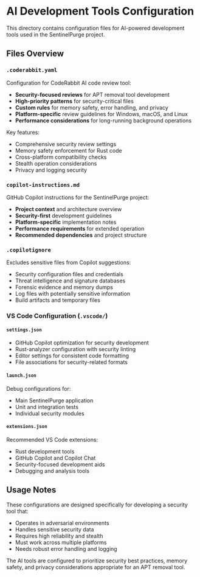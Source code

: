 # AI Development Tools Configuration

This directory contains configuration files for AI-powered development tools used in the SentinelPurge project.

## Files Overview

### `.coderabbit.yaml`
Configuration for CodeRabbit AI code review tool:
- **Security-focused reviews** for APT removal tool development
- **High-priority patterns** for security-critical files
- **Custom rules** for memory safety, error handling, and privacy
- **Platform-specific** review guidelines for Windows, macOS, and Linux
- **Performance considerations** for long-running background operations

Key features:
- Comprehensive security review settings
- Memory safety enforcement for Rust code
- Cross-platform compatibility checks
- Stealth operation considerations
- Privacy and logging security

### `copilot-instructions.md`
GitHub Copilot instructions for the SentinelPurge project:
- **Project context** and architecture overview
- **Security-first** development guidelines
- **Platform-specific** implementation notes
- **Performance requirements** for extended operation
- **Recommended dependencies** and project structure

### `.copilotignore`
Excludes sensitive files from Copilot suggestions:
- Security configuration files and credentials
- Threat intelligence and signature databases
- Forensic evidence and memory dumps
- Log files with potentially sensitive information
- Build artifacts and temporary files

### VS Code Configuration (`.vscode/`)

#### `settings.json`
- GitHub Copilot optimization for security development
- Rust-analyzer configuration with security linting
- Editor settings for consistent code formatting
- File associations for security-related formats

#### `launch.json`
Debug configurations for:
- Main SentinelPurge application
- Unit and integration tests
- Individual security modules

#### `extensions.json`
Recommended VS Code extensions:
- Rust development tools
- GitHub Copilot and Copilot Chat
- Security-focused development aids
- Debugging and analysis tools

## Usage Notes

These configurations are designed specifically for developing a security tool that:
- Operates in adversarial environments
- Handles sensitive security data
- Requires high reliability and stealth
- Must work across multiple platforms
- Needs robust error handling and logging

The AI tools are configured to prioritize security best practices, memory safety, and privacy considerations appropriate for an APT removal tool.
